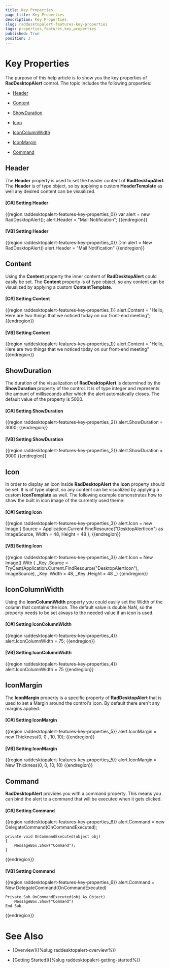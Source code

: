 ```yaml
---
title: Key Properties
page_title: Key Properties
description: Key Properties
slug: raddesktopalert-features-key-properties
tags: properties,features,key,properties
published: True
position: 3
---
```


# Key Properties

The purpose of this help article is to show you the key properties of __RadDesktopAlert__ control. The topic includes the following properties:

* [Header](#header)

* [Content](#content)

* [ShowDuration](#showduration)

* [Icon](#icon)

* [IconColumnWidth](#iconcolumnwidth)

* [IconMargin](#iconmargin)

* [Command](#command)

## Header

The __Header__ property is used to set the header content of __RadDesktopAlert__. The __Header__ is of type object, so by applying a custom __HeaderTemplate__ as well any desired content can be visualized.

#### __[C#]  Setting Header__

{{region raddesktopalert-features-key-properties_0}}
	var alert = new RadDesktopAlert();
	alert.Header = "Mail Notification";
{{endregion}}

#### __[VB]  Setting Header__

{{region raddesktopalert-features-key-properties_0}}
	Dim alert = New RadDesktopAlert()
	alert.Header = "Mail Notification"
{{endregion}}

## Content

Using the __Content__ property the inner content of __RadDesktopAlert__ could easily be set. The __Content__ property is of type object, so any content can be visualized by applying a custom __ContentTemplate__. 

#### __[C#]  Setting Content__

{{region raddesktopalert-features-key-properties_1}}
	alert.Content = "Hello, Here are two things that we noticed today on our front-end meeting";
{{endregion}}

#### __[VB]  Setting Content__

{{region raddesktopalert-features-key-properties_1}}
	alert.Content = "Hello, Here are two things that we noticed today on our front-end meeting"
{{endregion}}

## ShowDuration

The duration of the visualization of __RadDesktopAlert__ is determined by the __ShowDuration__ property of the control. It is of type integer and represents the amount of milliseconds after which the alert automatically closes. The default value of the property is 5000.

#### __[C#]  Setting ShowDuration__

{{region raddesktopalert-features-key-properties_2}}
	alert.ShowDuration = 3000;
{{endregion}}

#### __[VB]  Setting ShowDuration__

{{region raddesktopalert-features-key-properties_2}}
	alert.ShowDuration = 3000
{{endregion}}

## Icon

In order to display an icon inside __RadDesktopAlert__ the __Icon__ property should be set. It is of type object, so any content can be visualized by applying a custom __IconTemplate__ as well. The following example demonstrates how to show the built in icon image of the currently used theme:

#### __[C#]  Setting Icon__
{{region raddesktopalert-features-key-properties_3}}
	alert.Icon = new Image { Source = Application.Current.FindResource("DesktopAlertIcon") as ImageSource, Width = 48, Height = 48 };
{{endregion}}

#### __[VB]  Setting Icon__

{{region raddesktopalert-features-key-properties_3}}
	alert.Icon = New Image() With { _Key .Source = TryCast(Application.Current.FindResource("DesktopAlertIcon"), ImageSource), _Key .Width = 48, _Key .Height = 48 _}
{{endregion}}

## IconColumnWidth

Using the __IconColumnWidth__ property you could easily set the Width of the column that contains the icon. The default value is double.NaN, so the property needs to be set always to the needed value if an icon is used.

#### __[C#]  Setting IconColumnWidth__

{{region raddesktopalert-features-key-properties_4}}
	alert.IconColumnWidth = 75;
{{endregion}}

#### __[VB]  Setting IconColumnWidth__

{{region raddesktopalert-features-key-properties_4}}
	alert.IconColumnWidth = 75
{{endregion}}

## IconMargin

The __IconMargin__ property is a specific property of __RadDesktopAlert__ that is used to set a Margin around the control's icon. By default there aren't any margins applied.
 
#### __[C#]  Setting IconMargin__

{{region raddesktopalert-features-key-properties_5}}
	alert.IconMargin = new Thickness(0, 0 , 10, 10);
{{endregion}}

#### __[VB]  Setting IconMargin__

{{region raddesktopalert-features-key-properties_5}}
	alert.IconMargin = New Thickness(0, 0, 10, 10)
{{endregion}}

## Command

__RadDesktopAlert__ provides you with a command property. This means you can bind the alert to a command that will be executed when it gets clicked.

#### __[C#]  Setting Command__

{{region raddesktopalert-features-key-properties_6}}
	alert.Command = new DelegateCommand(OnCommandExecuted);
	
	private void OnCommandExecuted(object obj)
    {
        MessageBox.Show("Command");
    }
{{endregion}}

#### __[VB]  Setting Command__

{{region raddesktopalert-features-key-properties_6}}
	alert.Command = New DelegateCommand(OnCommandExecuted)
	
	Private Sub OnCommandExecuted(obj As Object)
		MessageBox.Show("Command")
	End Sub
{{endregion}}

# See Also

 * [Overview]({%slug raddesktopalert-overview%})

 * [Getting Started]({%slug raddesktopalert-getting-started%})